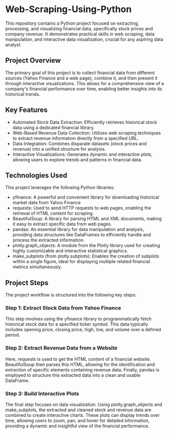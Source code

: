 # Web-Scraping-Using-Python
This repository contains a Python project focused on extracting, processing, and visualizing financial data, specifically stock prices and company revenue. It demonstrates practical skills in web scraping, data manipulation, and interactive data visualization, crucial for any aspiring data analyst.

## Project Overview
The primary goal of this project is to collect financial data from different sources (Yahoo Finance and a web page), combine it, and then present it through interactive visualizations. This allows for a comprehensive view of a company's financial performance over time, enabling better insights into its historical trends.

## Key Features
* Automated Stock Data Extraction: Efficiently retrieves historical stock data using a dedicated financial library.
* Web-Based Revenue Data Collection: Utilizes web scraping techniques to extract revenue information directly from a specified URL.
* Data Integration: Combines disparate datasets (stock prices and revenue) into a unified structure for analysis.
* Interactive Visualizations: Generates dynamic and interactive plots, allowing users to explore trends and patterns in financial data.

## Technologies Used
This project leverages the following Python libraries:
* yfinance: A powerful and convenient library for downloading historical market data from Yahoo Finance
* requests: Used to send HTTP requests to web pages, enabling the retrieval of HTML content for scraping.
* BeautifulSoup: A library for parsing HTML and XML documents, making it easy to extract specific data from web pages.
* pandas: An essential library for data manipulation and analysis, providing data structures like DataFrames to efficiently handle and process the extracted information.
* plotly.graph_objects: A module from the Plotly library used for creating highly customizable and interactive statistical graphics.
* make_subplots (from plotly.subplots): Enables the creation of subplots within a single figure, ideal for displaying multiple related financial metrics simultaneously.

## Project Steps
The project workflow is structured into the following key steps:

### Step 1: Extract Stock Data from Yahoo Finance
This step involves using the yfinance library to programmatically fetch historical stock data for a specified ticker symbol. This data typically includes opening price, closing price, high, low, and volume over a defined period.

### Step 2: Extract Revenue Data from a Website
Here, requests is used to get the HTML content of a financial website. BeautifulSoup then parses this HTML, allowing for the identification and extraction of specific elements containing revenue data. Finally, pandas is employed to structure this extracted data into a clean and usable DataFrame.

### Step 3: Build Interactive Plots
The final step focuses on data visualization. Using plotly.graph_objects and make_subplots, the extracted and cleaned stock and revenue data are combined to create interactive charts. These plots can display trends over time, allowing users to zoom, pan, and hover for detailed information, providing a dynamic and insightful view of the financial performance.

